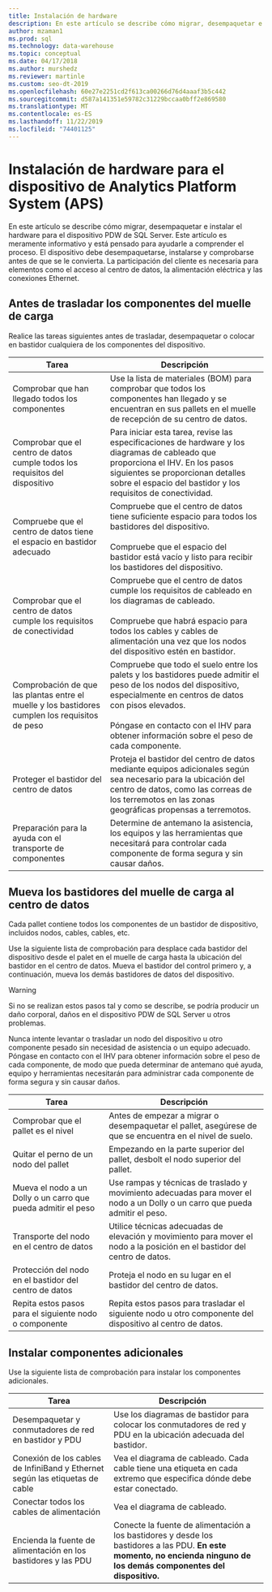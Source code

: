 ```yaml
---
title: Instalación de hardware
description: En este artículo se describe cómo migrar, desempaquetar e instalar el hardware para el dispositivo PDW de SQL Server. Este artículo es meramente informativo y está pensado para ayudarle a comprender el proceso. El dispositivo debe desempaquetarse, instalarse y comprobarse antes de que se le convierta. La participación del cliente es necesaria para elementos como el acceso al centro de datos, la alimentación eléctrica y las conexiones Ethernet.
author: mzaman1
ms.prod: sql
ms.technology: data-warehouse
ms.topic: conceptual
ms.date: 04/17/2018
ms.author: murshedz
ms.reviewer: martinle
ms.custom: seo-dt-2019
ms.openlocfilehash: 60e27e2251cd2f613ca00266d76d4aaaf3b5c442
ms.sourcegitcommit: d587a141351e59782c31229bccaa0bff2e869580
ms.translationtype: MT
ms.contentlocale: es-ES
ms.lasthandoff: 11/22/2019
ms.locfileid: "74401125"
---
```

# <a name="hardware-installation-for-analytics-platform-system-aps-appliance"></a>Instalación de hardware para el dispositivo de Analytics Platform System (APS)
En este artículo se describe cómo migrar, desempaquetar e instalar el hardware para el dispositivo PDW de SQL Server. Este artículo es meramente informativo y está pensado para ayudarle a comprender el proceso. El dispositivo debe desempaquetarse, instalarse y comprobarse antes de que se le convierta. La participación del cliente es necesaria para elementos como el acceso al centro de datos, la alimentación eléctrica y las conexiones Ethernet.  
  
## <a name="BeforeMoving"></a>Antes de trasladar los componentes del muelle de carga  
Realice las tareas siguientes antes de trasladar, desempaquetar o colocar en bastidor cualquiera de los componentes del dispositivo.  
  
|Tarea|Descripción|  
|--------|---------------|  
|Comprobar que han llegado todos los componentes|Use la lista de materiales (BOM) para comprobar que todos los componentes han llegado y se encuentran en sus pallets en el muelle de recepción de su centro de datos.|  
|Comprobar que el centro de datos cumple todos los requisitos del dispositivo|Para iniciar esta tarea, revise las especificaciones de hardware y los diagramas de cableado que proporciona el IHV. En los pasos siguientes se proporcionan detalles sobre el espacio del bastidor y los requisitos de conectividad.|  
|Compruebe que el centro de datos tiene el espacio en bastidor adecuado|Compruebe que el centro de datos tiene suficiente espacio para todos los bastidores del dispositivo.<br /><br />Compruebe que el espacio del bastidor está vacío y listo para recibir los bastidores del dispositivo.|  
|Comprobar que el centro de datos cumple los requisitos de conectividad|Compruebe que el centro de datos cumple los requisitos de cableado en los diagramas de cableado.<br /><br />Compruebe que habrá espacio para todos los cables y cables de alimentación una vez que los nodos del dispositivo estén en bastidor.|  
|Comprobación de que las plantas entre el muelle y los bastidores cumplen los requisitos de peso|Compruebe que todo el suelo entre los palets y los bastidores puede admitir el peso de los nodos del dispositivo, especialmente en centros de datos con pisos elevados.<br /><br />Póngase en contacto con el IHV para obtener información sobre el peso de cada componente.|  
|Proteger el bastidor del centro de datos|Proteja el bastidor del centro de datos mediante equipos adicionales según sea necesario para la ubicación del centro de datos, como las correas de los terremotos en las zonas geográficas propensas a terremotos.|  
|Preparación para la ayuda con el transporte de componentes|Determine de antemano la asistencia, los equipos y las herramientas que necesitará para controlar cada componente de forma segura y sin causar daños.|  
  
## <a name="Moving"></a>Mueva los bastidores del muelle de carga al centro de datos  
Cada pallet contiene todos los componentes de un bastidor de dispositivo, incluidos nodos, cables, cables, etc.  
  
Use la siguiente lista de comprobación para desplace cada bastidor del dispositivo desde el palet en el muelle de carga hasta la ubicación del bastidor en el centro de datos. Mueva el bastidor del control primero y, a continuación, mueva los demás bastidores de datos del dispositivo.  
  
> [!WARNING]  
> Si no se realizan estos pasos tal y como se describe, se podría producir un daño corporal, daños en el dispositivo PDW de SQL Server u otros problemas.  
>   
> Nunca intente levantar o trasladar un nodo del dispositivo u otro componente pesado sin necesidad de asistencia o un equipo adecuado. Póngase en contacto con el IHV para obtener información sobre el peso de cada componente, de modo que pueda determinar de antemano qué ayuda, equipo y herramientas necesitarán para administrar cada componente de forma segura y sin causar daños.  
  
|Tarea|Descripción|  
|--------|---------------|  
|Comprobar que el pallet es el nivel|Antes de empezar a migrar o desempaquetar el pallet, asegúrese de que se encuentra en el nivel de suelo.|  
|Quitar el perno de un nodo del pallet|Empezando en la parte superior del pallet, desbolt el nodo superior del pallet.|  
|Mueva el nodo a un Dolly o un carro que pueda admitir el peso|Use rampas y técnicas de traslado y movimiento adecuadas para mover el nodo a un Dolly o un carro que pueda admitir el peso.|  
|Transporte del nodo en el centro de datos|Utilice técnicas adecuadas de elevación y movimiento para mover el nodo a la posición en el bastidor del centro de datos.|  
|Protección del nodo en el bastidor del centro de datos|Proteja el nodo en su lugar en el bastidor del centro de datos.|  
|Repita estos pasos para el siguiente nodo o componente|Repita estos pasos para trasladar el siguiente nodo u otro componente del dispositivo al centro de datos.|  
  
## <a name="AfterMoving"></a>Instalar componentes adicionales  
Use la siguiente lista de comprobación para instalar los componentes adicionales.  
  
|Tarea|Descripción||  
|--------|---------------|-|  
|Desempaquetar y conmutadores de red en bastidor y PDU|Use los diagramas de bastidor para colocar los conmutadores de red y PDU en la ubicación adecuada del bastidor.||  
|Conexión de los cables de InfiniBand y Ethernet según las etiquetas de cable|Vea el diagrama de cableado. Cada cable tiene una etiqueta en cada extremo que especifica dónde debe estar conectado.||  
|Conectar todos los cables de alimentación|Vea el diagrama de cableado.||  
|Encienda la fuente de alimentación en los bastidores y las PDU|Conecte la fuente de alimentación a los bastidores y desde los bastidores a las PDU. **En este momento, no encienda ninguno de los demás componentes del dispositivo.**||  
  
<!-- MISSING LINKS ## See Also  
[Common Metadata Query Examples &#40;SQL Server PDW&#41;](../sqlpdw/common-metadata-query-examples-sql-server-pdw.md)  -->  
  
